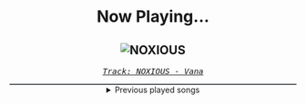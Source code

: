 <div align="center"> 
<h1>Now Playing...</h1>

![NOXIOUS](https://i.scdn.co/image/ab67616d00001e0249d770bcae34f4b454d3ad8b)
--
_<samp><a href="https://open.spotify.com/track/3pHPj3ZyDb6SHGianz0QZB">Track: NOXIOUS - Vana</a></samp>_

<div style="border: 1px #4B5054 solid"></div>
<details>
  <summary>
    Previous played songs
  </summary>
  <table>
    <thead>
      <tr>
        <th>
          Artist
        </th>
        <th>
          Song
        </th>
        <th>
          Link
        </th>
      </tr>
    </thead>
    <tbody>
      <tr><td>Vana</td><td>NOXIOUS</td><td><a href="https://open.spotify.com/track/3pHPj3ZyDb6SHGianz0QZB">https://open.spotify.com/track/3pHPj3ZyDb6SHGianz0QZB</a></td></tr><tr><td>Ankor</td><td>Shoganai</td><td><a href="https://open.spotify.com/track/6JBEaWgpgZFO5T4T9C6eVk">https://open.spotify.com/track/6JBEaWgpgZFO5T4T9C6eVk</a></td></tr><tr><td>Falconshield</td><td>No Sleep Tonight</td><td><a href="https://open.spotify.com/track/1lbZPTIPMozwB0UErhGCVp">https://open.spotify.com/track/1lbZPTIPMozwB0UErhGCVp</a></td></tr><tr><td>Resolve</td><td>Smile</td><td><a href="https://open.spotify.com/track/5QHmEExMaVdcIDIZChVeVM">https://open.spotify.com/track/5QHmEExMaVdcIDIZChVeVM</a></td></tr><tr><td>Butcher Babies</td><td>Sincerity</td><td><a href="https://open.spotify.com/track/32epANLwQ0112iterEB94m">https://open.spotify.com/track/32epANLwQ0112iterEB94m</a></td></tr><tr><td>Skillet</td><td>Not Afraid</td><td><a href="https://open.spotify.com/track/1TnAZhq4cp6K2I4UmHJzZ4">https://open.spotify.com/track/1TnAZhq4cp6K2I4UmHJzZ4</a></td></tr><tr><td>Goodjohn Productions</td><td>Destruction</td><td><a href="https://open.spotify.com/track/6aM2sNAAsWCbnf3Ump4ZLX">https://open.spotify.com/track/6aM2sNAAsWCbnf3Ump4ZLX</a></td></tr><tr><td>Jochen Schmidt-Hambrock</td><td>Glass Snow</td><td><a href="https://open.spotify.com/track/0EelWwqby8Rz4RqDCyHLDX">https://open.spotify.com/track/0EelWwqby8Rz4RqDCyHLDX</a></td></tr><tr><td>Jonathan Young</td><td>Blood for the Blood God (Inspired by Warhammer 40k)</td><td><a href="https://open.spotify.com/track/6DWoNEcwFnhlq2UWrRvhNm">https://open.spotify.com/track/6DWoNEcwFnhlq2UWrRvhNm</a></td></tr><tr><td>Vana</td><td>NOXIOUS</td><td><a href="https://open.spotify.com/track/3pHPj3ZyDb6SHGianz0QZB">https://open.spotify.com/track/3pHPj3ZyDb6SHGianz0QZB</a></td></tr><tr><td>Falconshield</td><td>No Sleep Tonight</td><td><a href="https://open.spotify.com/track/1lbZPTIPMozwB0UErhGCVp">https://open.spotify.com/track/1lbZPTIPMozwB0UErhGCVp</a></td></tr><tr><td>Hollow Front</td><td>Cast Out</td><td><a href="https://open.spotify.com/track/3VuT5ts3q2K7aUIxvJBbHo">https://open.spotify.com/track/3VuT5ts3q2K7aUIxvJBbHo</a></td></tr><tr><td>Bernth</td><td>Midnight Drive</td><td><a href="https://open.spotify.com/track/3GaGPdDMUUEvgtiH5milDK">https://open.spotify.com/track/3GaGPdDMUUEvgtiH5milDK</a></td></tr><tr><td>Bernth</td><td>Midnight Drive</td><td><a href="https://open.spotify.com/track/3GaGPdDMUUEvgtiH5milDK">https://open.spotify.com/track/3GaGPdDMUUEvgtiH5milDK</a></td></tr><tr><td>Hämatom</td><td>Schmutzig Liebe machen</td><td><a href="https://open.spotify.com/track/6KQvtejj5l5zXgkCtCLekf">https://open.spotify.com/track/6KQvtejj5l5zXgkCtCLekf</a></td></tr><tr><td>Bernth</td><td>Midnight Drive</td><td><a href="https://open.spotify.com/track/3GaGPdDMUUEvgtiH5milDK">https://open.spotify.com/track/3GaGPdDMUUEvgtiH5milDK</a></td></tr><tr><td>Vana</td><td>NOXIOUS</td><td><a href="https://open.spotify.com/track/3pHPj3ZyDb6SHGianz0QZB">https://open.spotify.com/track/3pHPj3ZyDb6SHGianz0QZB</a></td></tr><tr><td>The Browning</td><td>Come to Grips with Death and the End</td><td><a href="https://open.spotify.com/track/45KLwjqM9x5XhwvZuyuMZP">https://open.spotify.com/track/45KLwjqM9x5XhwvZuyuMZP</a></td></tr><tr><td>STARSET</td><td>Dystopia</td><td><a href="https://open.spotify.com/track/7jJ5zfsqNO1o85PlepGLxm">https://open.spotify.com/track/7jJ5zfsqNO1o85PlepGLxm</a></td></tr><tr><td>As I Lay Dying</td><td>The Void Within</td><td><a href="https://open.spotify.com/track/0e3PFJptQimRYX3TUIbRmD">https://open.spotify.com/track/0e3PFJptQimRYX3TUIbRmD</a></td></tr>
    </tbody>
  </table>
</details>

</div>

